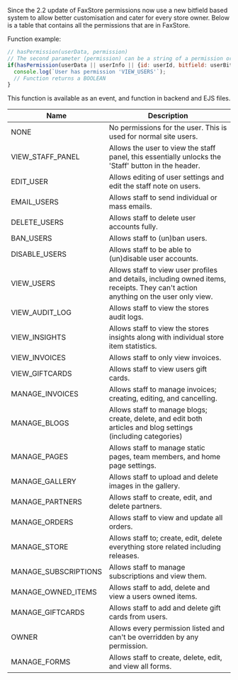 Since the 2.2 update of FaxStore permissions now use a new bitfield based system to allow better customisation and cater for every store owner. Below is a table that contains all the permissions that are in FaxStore.

Function example:
```js
// hasPermission(userData, permission)
// The second parameter (permission) can be a string of a permission or an array of permissions, if one is met it returns true.
if(hasPermission(userData || userInfo || {id: userId, bitfield: userBitfield}, 'VIEW_USERS')) {
  console.log(`User has permission 'VIEW_USERS'`);
  // Function returns a BOOLEAN
}
```
This function is available as an event, and function in backend and EJS files.

| Name | Description |
|---|---|
| NONE | No permissions for the user. This is used for normal site users. |
| VIEW_STAFF_PANEL | Allows the user to view the staff panel, this essentially unlocks the 'Staff' button in the header. |
| EDIT_USER | Allows editing of user settings and edit the staff note on users. |
| EMAIL_USERS | Allows staff to send individual or mass emails. |
| DELETE_USERS | Allows staff to delete user accounts fully. |
| BAN_USERS | Allows staff to (un)ban users. |
| DISABLE_USERS | Allows staff to be able to (un)disable user accounts. |
| VIEW_USERS | Allows staff to view user profiles and details, including owned items, receipts. They can't action anything on the user only view. |
| VIEW_AUDIT_LOG | Allows staff to view the stores audit logs. |
| VIEW_INSIGHTS | Allows staff to view the stores insights along with individual store item statistics. |
| VIEW_INVOICES | Allows staff to only view invoices. |
| VIEW_GIFTCARDS | Allows staff to view users gift cards. |
| MANAGE_INVOICES | Allows staff to manage invoices; creating, editing, and cancelling. |
| MANAGE_BLOGS | Allows staff to manage blogs; create, delete, and edit both articles and blog settings (including categories) |
| MANAGE_PAGES | Allows staff to manage static pages, team members, and home page settings. |
| MANAGE_GALLERY | Allows staff to upload and delete images in the gallery. |
| MANAGE_PARTNERS | Allows staff to create, edit, and delete partners. |
| MANAGE_ORDERS | Allows staff to view and update all orders. |
| MANAGE_STORE | Allows staff to; create, edit, delete everything store related including releases. |
| MANAGE_SUBSCRIPTIONS | Allows staff to manage subscriptions and view them. |
| MANAGE_OWNED_ITEMS | Allows staff to add, delete and view a users owned items. |
| MANAGE_GIFTCARDS | Allows staff to add and delete gift cards from users. |
| OWNER | Allows every permission listed and can't be overridden by any permission. |
| MANAGE_FORMS | Allows staff to create, delete, edit, and view all forms. |
